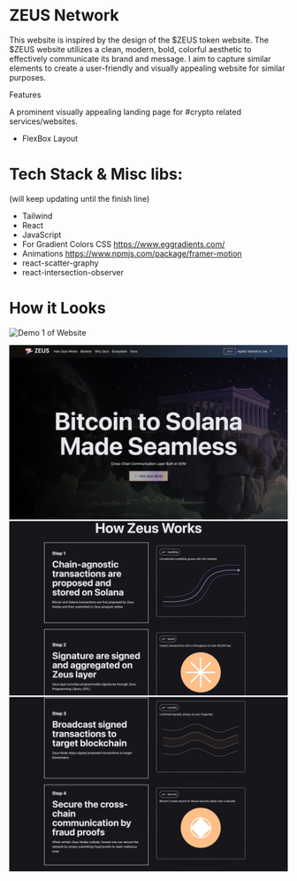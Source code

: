 # ZEUS Network

This website is inspired by the design of the $ZEUS token website. The $ZEUS website utilizes a clean, modern, bold, colorful aesthetic to effectively communicate its brand and message. I aim to capture similar elements to create a user-friendly and visually appealing website for similar purposes.

Features

A prominent visually appealing landing page for #crypto related services/websites.
- FlexBox Layout

# Tech Stack & Misc libs:
(will keep updating until the finish line)
- Tailwind 
- React
- JavaScript
- For Gradient Colors CSS https://www.eggradients.com/
- Animations https://www.npmjs.com/package/framer-motion 
- react-scatter-graphy
- react-intersection-observer


# How it Looks
![Demo 1 of Website](demo_content_git/demo1.gif)

![alt text](<demo_content_git/Screen Shot 2024-04-06 at 6.59.46 AM.png>) 
![alt text](<demo_content_git/Screen Shot 2024-04-06 at 6.59.58 AM.png>) 
![alt text](<demo_content_git/Screen Shot 2024-04-06 at 7.00.06 AM.png>)